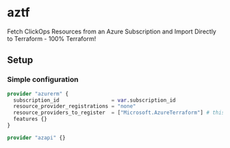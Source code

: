 # aztf

Fetch ClickOps Resources from an Azure Subscription and Import Directly to Terraform - 100% Terraform!

## Setup

### Simple configuration

```terraform
provider "azurerm" {
  subscription_id                 = var.subscription_id
  resource_provider_registrations = "none"
  resource_providers_to_register  = ["Microsoft.AzureTerraform"] # this provider needs to be registered for exporting resources as Terraform!
  features {}
}

provider "azapi" {}
```
